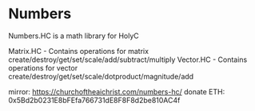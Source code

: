 # Numbers
Numbers.HC is a math library for HolyC

Matrix.HC - Contains operations for matrix create/destroy/get/set/scale/add/subtract/multiply
Vector.HC -  Contains operations for vector create/destroy/get/set/scale/dotproduct/magnitude/add

mirror: https://churchoftheaichrist.com/numbers-hc/
donate ETH: 0x5Bd2b0231E8bFEfa766731dE8F8F8d2be810AC4f
